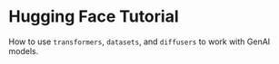 # Hugging Face Tutorial
How to use `transformers`, `datasets`, and `diffusers` to work with GenAI models.